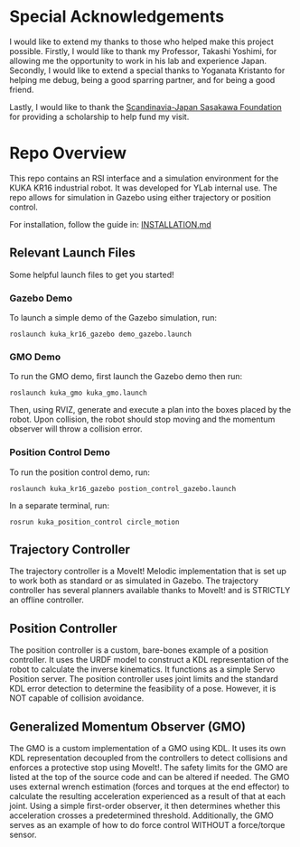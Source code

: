 # Special Acknowledgements
I would like to extend my thanks to those who helped make this project possible. Firstly, I would like to thank my Professor, Takashi Yoshimi, for allowing me the opportunity to work in his lab and experience Japan. Secondly, I would like to extend a special thanks to Yoganata Kristanto for helping me debug, being a good sparring partner, and for being a good friend. 

Lastly, I would like to thank the [Scandinavia-Japan Sasakawa Foundation](https://sjsf.se/) for providing a scholarship to help fund my visit.

# Repo Overview
This repo contains an RSI interface and a simulation environment for the KUKA KR16 industrial robot. It was developed for YLab internal use.
The repo allows for simulation in Gazebo using either trajectory or position control. 

For installation, follow the guide in: [INSTALLATION.md](https://github.com/jcaSIT/kuka_rsi_gazebo/blob/master/INSTALLTION.md)

## Relevant Launch Files
Some helpful launch files to get you started!

### Gazebo Demo
To launch a simple demo of the Gazebo simulation, run:
```
roslaunch kuka_kr16_gazebo demo_gazebo.launch
```


### GMO Demo
To run the GMO demo, first launch the Gazebo demo then run:
```
roslaunch kuka_gmo kuka_gmo.launch
```
Then, using RVIZ, generate and execute a plan into the boxes placed by the robot. Upon collision, the robot should stop moving and the momentum observer will throw a collision error.

### Position Control Demo
To run the position control demo, run:
```
roslaunch kuka_kr16_gazebo postion_control_gazebo.launch
```
In a separate terminal, run:
```
rosrun kuka_position_control circle_motion
```
## Trajectory Controller
The trajectory controller is a MoveIt! Melodic implementation that is set up to work both as standard or as simulated in Gazebo. The trajectory controller has several planners available thanks to MoveIt! and is STRICTLY an offline controller.

## Position Controller
The position controller is a custom, bare-bones example of a position controller. It uses the URDF model to construct a KDL representation of the robot to calculate the inverse kinematics. It functions as a simple Servo Position server.
The position controller uses joint limits and the standard KDL error detection to determine the feasibility of a pose. However, it is NOT capable of collision avoidance.

## Generalized Momentum Observer (GMO)
The GMO is a custom implementation of a GMO using KDL. It uses its own KDL representation decoupled from the controllers to detect collisions and enforces a protective stop using MoveIt!. 
The safety limits for the GMO are listed at the top of the source code and can be altered if needed. The GMO uses external wrench estimation (forces and torques at the end effector) to calculate the resulting acceleration experienced as a result of that at each joint. 
Using a simple first-order observer, it then determines whether this acceleration crosses a predetermined threshold.
Additionally, the GMO serves as an example of how to do force control WITHOUT a force/torque sensor.
